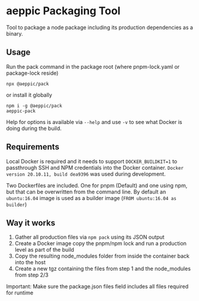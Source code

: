 aeppic Packaging Tool
=====================

Tool to package a node package including its production dependencies as a binary.

## Usage

Run the pack command in the package root (where pnpm-lock.yaml or package-lock reside)

`npx @aeppic/pack`

or install it globally

```
npm i -g @aeppic/pack
aeppic-pack
```

Help for options is available via `--help` and use `-v` to see what Docker is doing during the build. 

## Requirements

Local Docker is required and it needs to support `DOCKER_BUILDKIT=1` to passthrough SSH and NPM credentials into the Docker container. `Docker version 20.10.11, build dea9396` was used during development.

Two Dockerfiles are included. One for pnpm (Default) and one using npm, but that can be overwritten from the command line. By default an `ubuntu:16.04` image is used as a builder image (`FROM ubuntu:16.04 as builder`)

## Way it works

1) Gather all production files via `npm pack` using its JSON output
2) Create a Docker image copy the pnpm/npm lock and run a production level as part of the build
3) Copy the resulting node_modules folder from inside the container back into the host
4) Create a new tgz containing the files from step 1 and the node_modules from step 2/3

Important: Make sure the package.json files field includes all files required for runtime

